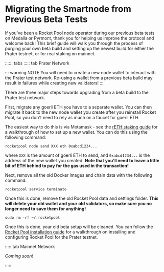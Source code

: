 # Migrating the Smartnode from Previous Beta Tests

If you've been a Rocket Pool node operator during our previous beta tests on Medalla or Pyrmont, thank you for helping us improve the protocol and welcome back!
This brief guide will walk you through the process of purging your own beta build and setting up the newest build for either the Prater testnet, or for real staking on mainnet.

:::::: tabs
::::: tab Prater Network

::: warning NOTE
You will need to create a new node wallet to interact with the Prater test network.
Re-using a wallet from a previous beta build may result in failures while creating new validators!
:::

There are three major steps towards upgrading from a beta build to the Prater test network.

First, migrate any goerli ETH you have to a separate wallet.
You can then migrate it back to the new node wallet you create after you reinstall Rocket Pool, so you don't need to rely as much on a faucet for goerli ETH.

The easiest way to do this is via Metamask - see the [rETH staking guide](../staking/overview) for a walkthrough of how to set up a new wallet.
You can do this using the following command:

```shell
rocketpool node send XXX eth 0xabcd1234...
```

where `XXX` is the amount of goerli ETH to send, and `0xabcd1234...` is the address of the new wallet you created.
**Note that you'll need to leave a little bit of ETH behind to pay for the gas used in the transaction!**

Next, remove all the old Docker images and chain data with the following command:

```shell
rocketpool service terminate
```

Once this is done, remove the old Rocket Pool data and settings folder.
**This will delete your old wallet and your old validators, so make sure you no longer need to save them for anything!**

```shell
sudo rm -rf ~/.rocketpool
```

Once this is done, your old beta setup will be cleaned.
You can follow the [Rocket Pool installation guide](../node/eth-clients) for a walkthrough on installing and configuring Rocket Pool for the Prater testnet.

::::: tab Mainnet Network

_Coming soon!_

::::::
